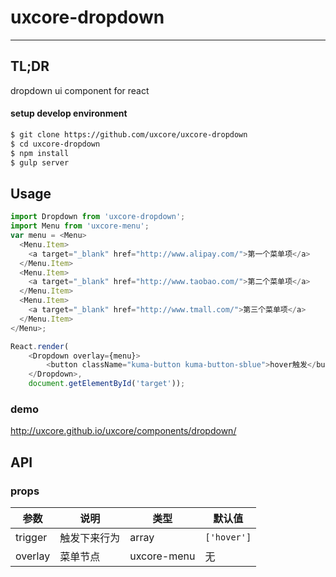 uxcore-dropdown
===============

---

TL;DR
-----

dropdown ui component for react

#### setup develop environment

```sh
$ git clone https://github.com/uxcore/uxcore-dropdown
$ cd uxcore-dropdown
$ npm install
$ gulp server
```

Usage
-----

```js
import Dropdown from 'uxcore-dropdown';
import Menu from 'uxcore-menu';
var menu = <Menu>
  <Menu.Item>
    <a target="_blank" href="http://www.alipay.com/">第一个菜单项</a>
  </Menu.Item>
  <Menu.Item>
    <a target="_blank" href="http://www.taobao.com/">第二个菜单项</a>
  </Menu.Item>
  <Menu.Item>
    <a target="_blank" href="http://www.tmall.com/">第三个菜单项</a>
  </Menu.Item>
</Menu>;

React.render(
	<Dropdown overlay={menu}>
		<button className="kuma-button kuma-button-sblue">hover触发</button>
	</Dropdown>,
	document.getElementById('target'));
```

### demo

http://uxcore.github.io/uxcore/components/dropdown/

API
---

### props

| 参数    | 说明         | 类型        | 默认值      |
|---------|--------------|-------------|-------------|
| trigger | 触发下来行为 | array       | `['hover']` |
| overlay | 菜单节点     | uxcore-menu | 无          |

